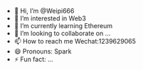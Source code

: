 - 👋 Hi, I’m @Weipi666
- 👀 I’m interested in Web3
- 🌱 I’m currently learning Ethereum
- 💞️ I’m looking to collaborate on ...
- 📫 How to reach me Wechat:1239629065
- 😄 Pronouns: Spark
- ⚡ Fun fact: ...

<!---
Weipi666/Weipi666 is a ✨ special ✨ repository because its `README.md` (this file) appears on your GitHub profile.
You can click the Preview link to take a look at your changes.
--->
